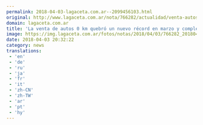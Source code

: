 ```yaml
---
permalink: 2018-04-03-lagaceta.com.ar--2099456103.html
original: http://www.lagaceta.com.ar/nota/766282/actualidad/venta-autos-0-km-quebro-nuevo-record-marzo-completo-mejor-trimestre-historia.html
domain: lagaceta.com.ar
title: 'La venta de autos 0 km quebró un nuevo récord en marzo y completó el mejor trimestre de la historia'
image: https://img.lagaceta.com.ar/fotos/notas/2018/04/03/766282_20180403172100.jpg
date: 2018-04-03 20:32:22
category: news
translations: 
 - 'en'
 - 'de'
 - 'ru'
 - 'ja'
 - 'fr'
 - 'it'
 - 'zh-CN'
 - 'zh-TW'
 - 'ar'
 - 'pt'
 - 'hy'
---
```


